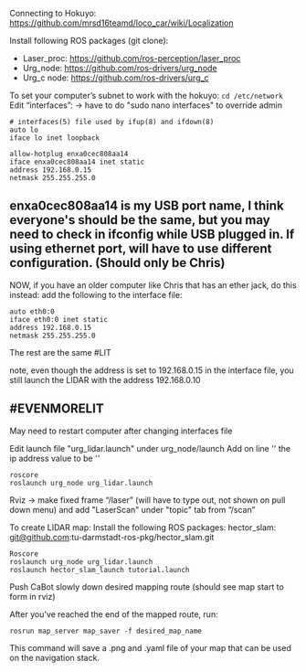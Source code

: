 Connecting to Hokuyo: https://github.com/mrsd16teamd/loco_car/wiki/Localization

Install following ROS packages (git clone):
- Laser_proc: https://github.com/ros-perception/laser_proc
- Urg_node: https://github.com/ros-drivers/urg_node 
- Urg_c node: https://github.com/ros-drivers/urg_c


To set your computer’s subnet to work with the hokuyo:
`cd /etc/network`
Edit “interfaces”: → have to do "sudo nano interfaces" to override admin
```
# interfaces(5) file used by ifup(8) and ifdown(8)
auto lo
iface lo inet loopback

allow-hotplug enxa0cec808aa14
iface enxa0cec808aa14 inet static
address 192.168.0.15
netmask 255.255.255.0 
```
**enxa0cec808aa14 is my USB port name, I think everyone's should be the same, but you may need to check in ifconfig while USB plugged in. If using ethernet port, will have to use different configuration. (Should only be Chris)**
-----------------------------
NOW, if you have an older computer like Chris that has an ether jack, do this instead:
add the following to the interface file:
```
auto eth0:0
iface eth0:0 inet static
address 192.168.0.15
netmask 255.255.255.0
```
The rest are the same #LIT

note, even though the address is set to 192.168.0.15 in the interface file, you still launch the LIDAR with the address 192.168.0.10

#EVENMORELIT
------------------------------

May need to restart computer after changing interfaces file

Edit launch file "urg_lidar.launch" under urg_node/launch
Add on line '<param name="ip_address" value=""/>' the ip address value to be '<param name="ip_address" value="192.168.0.10"/>'
```
roscore
roslaunch urg_node urg_lidar.launch
```
Rviz -> make fixed frame “/laser” (will have to type out, not shown on pull down menu) and add "LaserScan" under "topic" tab from “/scan”

To create LIDAR map:
Install the following ROS packages:
hector_slam: git@github.com:tu-darmstadt-ros-pkg/hector_slam.git

```
Roscore
roslaunch urg_node urg_lidar.launch
roslaunch hector_slam_launch tutorial.launch
```
Push CaBot slowly down desired mapping route (should see map start to form in rviz)

After you've reached the end of the mapped route, run:
```
rosrun map_server map_saver -f desired_map_name
```

This command will save a .png and .yaml file of your map that can be used on the navigation stack. 



